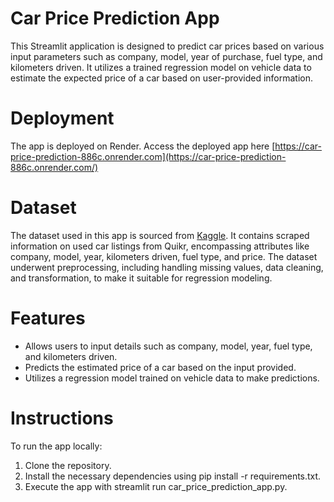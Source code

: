 # Car Price Prediction App

This Streamlit application is designed to predict car prices based on various input parameters such as company, model, year of purchase, fuel type, and kilometers driven. It utilizes a trained regression model on vehicle data to estimate the expected price of a car based on user-provided information.

# Deployment
The app is deployed on Render. Access the deployed app here
[https://car-price-prediction-886c.onrender.com](https://car-price-prediction-886c.onrender.com/)

# Dataset
The dataset used in this app is sourced from [Kaggle](https://www.kaggle.com/datasets/balaka18/quikr-cars-scraped). It contains scraped information on used car listings from Quikr, encompassing attributes like company, model, year, kilometers driven, fuel type, and price. The dataset underwent preprocessing, including handling missing values, data cleaning, and transformation, to make it suitable for regression modeling.

# Features
- Allows users to input details such as company, model, year, fuel type, and kilometers driven.
- Predicts the estimated price of a car based on the input provided.
- Utilizes a regression model trained on vehicle data to make predictions.

# Instructions
To run the app locally:

1. Clone the repository.
2. Install the necessary dependencies using pip install -r requirements.txt.
3. Execute the app with streamlit run car_price_prediction_app.py.

  
